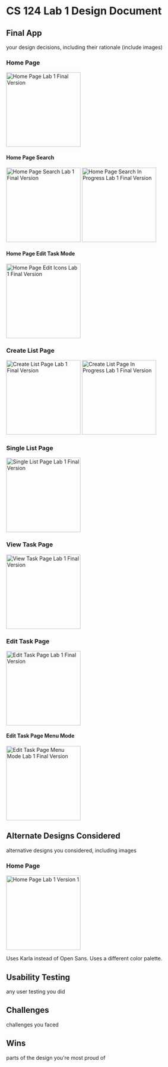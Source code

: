 # CS 124 Lab 1 Design Document

## Final App

your design decisions, including their rationale (include images)

### Home Page

<img src="home_page_final.png" alt="Home Page Lab 1 Final Version" width="200px">

#### Home Page Search

<img src="home_page_search_final.png" alt="Home Page Search Lab 1 Final Version" width="200px">

<img src="home_page_search_in_progress_final.png" alt="Home Page Search In Progress Lab 1 Final Version" width="200px">

#### Home Page Edit Task Mode

<img src="home_page_edit_icons_final.png" alt="Home Page Edit Icons Lab 1 Final Version" width="200px">

### Create List Page

<img src="create_list_page_final.png" alt="Create List Page Lab 1 Final Version" width="200px">

<img src="create_list_page_in_progress_final.png" alt="Create List Page In Progress Lab 1 Final Version" width="200px">

### Single List Page

<img src="single_list_page_final.png" alt="Single List Page Lab 1 Final Version" width="200px">

### View Task Page

<img src="view_task_page_final.png" alt="View Task Page Lab 1 Final Version" width="200px">

### Edit Task Page

<img src="edit_task_page_final.png" alt="Edit Task Page Lab 1 Final Version" width="200px">

#### Edit Task Page Menu Mode

<img src="edit_task_page_menu_mode_final.png" alt="Edit Task Page Menu Mode Lab 1 Final Version" width="200px">

## Alternate Designs Considered

alternative designs you considered, including images

### Home Page

<img src="home_page_v1.png" alt="Home Page Lab 1 Version 1" width="200px">

Uses Karla instead of Open Sans. Uses a different color palette.

## Usability Testing

any user testing you did

## Challenges

challenges you faced

## Wins

parts of the design you're most proud of
